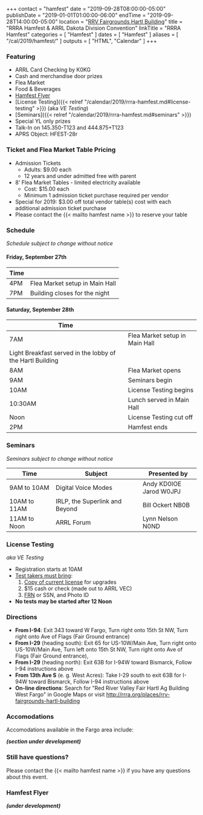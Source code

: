 +++
contact = "hamfest"
date = "2019-09-28T08:00:00-05:00"
publishDate = "2019-01-01T01:00:00-06:00"
endTime	 = "2019-09-28T14:00:00-05:00"
location = "[RRV Fairgrounds Hartl Building](/places/rrv-fairgrounds-hartl-building)"
title = "RRRA Hamfest & ARRL Dakota Division Convention"
linkTitle = "RRRA Hamfest"
categories = [ "Hamfest" ]
dates = [ "Hamfest" ]
aliases = [ "/cal/2019/hamfest/" ]
outputs = [ "HTML", "Calendar" ]
+++
### Featuring

* ARRL Card Checking by K0KG
* Cash and merchandise door prizes
* Flea Market
* Food & Beverages
* [Hamfest Flyer](#hamfest-flyer)
* [License Testing]({{< relref "/calendar/2019/rrra-hamfest.md#license-testing" >}}) (aka *VE Testing*)
* [Seminars]({{< relref "/calendar/2019/rrra-hamfest.md#seminars" >}})
* Special YL only prizes
* Talk-In on 145.350-T123 and 444.875+T123
* APRS Object: HFEST-28r

### Ticket and Flea Market Table Pricing
* Admission Tickets
    * Adults: $9.00 each
    * 12 years and under admitted free with parent
* 8' Flea Market Tables - limited electricity available
    * Cost: $15.00 each
    * Minimum 1 admission ticket purchase required per vendor
* Special for 2019: $3.00 off total vendor table(s) cost with each additional admission ticket purchase
* Please contact the {{< mailto hamfest name >}} to reserve your table

### Schedule

*Schedule subject to change without notice*

#### Friday, September 27th

Time |      |
-----|------|
4PM | Flea Market setup in Main Hall
7PM | Building closes for the night

#### Saturday, September 28th

Time |      |
-----|------|
7AM | Flea Market setup in Main Hall
 | Light Breakfast served in the lobby of the Hartl Building
8AM | Flea Market opens
9AM | Seminars begin
10AM | License Testing begins
10:30AM | Lunch served in Main Hall
Noon | License Testing cut off
2PM | Hamfest ends

### Seminars

*Seminars subject to change without notice*

Time | Subject | Presented by
-----|---------|-------------
9AM to 10AM | Digital Voice Modes | Andy KD0IOE<br /> Jarod W0JPJ
10AM to 11AM | IRLP, the Superlink and Beyond | Bill Ockert NB0B
11AM to Noon | ARRL Forum | Lynn Nelson N0ND

### License Testing

*aka VE Testing*

* Registration starts at 10AM
* [Test takers must bring](http://www.arrl.org/what-to-bring-to-an-exam-session):
    1. [Copy of current license](http://www.arrl.org/obtain-license-copy) for upgrades
    1. $15 cash or check (made out to ARRL VEC)
    1.  [FRN](https://www.fcc.gov/wireless/support/universal-licensing-system-uls-resources/new-users-guide-getting-started-universal) or SSN, and Photo ID
* **No tests may be started after 12 Noon**

### Directions

* **From I-94**: Exit 343 toward W Fargo, Turn right onto 15th St NW, Turn right onto Ave of Flags (Fair Ground entrance)
* **From I-29** (heading south): Exit 65 for US-10W/Main Ave, Turn right onto US-10W/Main Ave, Turn left onto 15th St NW, Turn right onto Ave of Flags (Fair Ground entrance),
* **From I-29** (heading north): Exit 63B for I-94W toward Bismarck, Follow I-94 instructions above
* **From 13th Ave S** (e. g. West Acres): Take I-29 south to exit 63B for I-94W toward Bismarck, Follow I-94 instructions above
* **On-line directions**: Search for "Red River Valley Fair Hartl Ag Building West Fargo" in Google Maps or visit http://rrra.org/places/rrv-fairgrounds-hartl-building

### Accomodations

Accomodations available in the Fargo area include:

***(section under development)***

<!--
* [C'mon Inn](https://www.cmoninn.com/fargo)
* [Choice Hotels](https://www.choicehotels.com/north-dakota/fargo/hotels?checkInDate=2019-09-27&checkOutDate=2019-09-28)
* [Wyndham Hotels](https://www.wyndhamhotels.com/)

Hotel | Contact
------|-------
C'mon Inn | [701-277-9944](tel:701-277-9944) &bull; [C'mon Inn](https://www.cmoninn.com/fargo)
Sleep Inn | [701-281-8240](tel:701-281-8240) &bull; [Choice Hotels](https://www.choicehotels.com/sleep-inn)
Howard Johnson | [701-281-0000](tel:701-281-0000) &bull; [Wyndham Hotels](https://www.wyndhamhotels.com/hojo/west-fargo-north-dakota/howard-johnson-west-fargo/overview)
Super 8 | [701-282-7121](tel:701-282-7121) &bull; [Wyndham Hotels](https://www.wyndhamhotels.com/super-8)
-->


### Still have questions?

Please contact the {{< mailto hamfest name >}} if you have any questions about this event.

### Hamfest Flyer

***(under development)***

<!--
<div style="text-align: center;"><strong><a href="https://rrra.org/s/zeMMKG7K3iWPQ3P">Download the 2019 RRRA Hamfest PDF Flyer</a></strong></div>
<br />
<div style="border:1px solid black">
Image markup here
</div>
<br />
<div style="text-align: center;"><strong><a href="https://rrra.org/s/zeMMKG7K3iWPQ3P">Download the 2019 RRRA Hamfest PDF Flyer</a></strong></div>
-->
